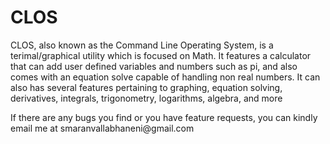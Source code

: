<!DOCTYPE html>
<html>
<body>

<h1>CLOS</h1>
<p>CLOS, also known as the Command Line Operating System, is a terimal/graphical utility which is focused on Math. It features a calculator that can add user defined variables and numbers such as pi, and also comes with an equation solve capable of handling non real numbers. It can also has several features pertaining to graphing, equation solving, derivatives, integrals, trigonometry, logarithms, algebra, and more</p>

<p>If there are any bugs you find or you have feature requests, you can kindly email me at smaranvallabhaneni@gmail.com</p>
</body>
</html>
